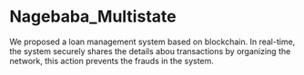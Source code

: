 # Nagebaba_Multistate
We proposed a loan management system based on blockchain. In real-time, the system securely shares the details abou transactions by organizing the network, this action prevents the frauds in the system.
